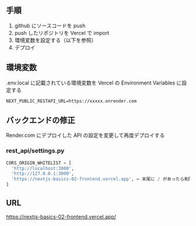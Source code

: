 ## 手順

1. github にソースコードを push
2. push したリポジトリを Vercel で import
3. 環境変数を設定する（以下を参照）
4. デプロイ

## 環境変数

.env.local に記載されている環境変数を Vercel の Environment Variables に設定する

```env
NEXT_PUBLIC_RESTAPI_URL=https://xxxxx.onrender.com
```

## バックエンドの修正

Render.com にデプロイした API の設定を変更して再度デプロイする

### rest_api/settings.py

```python
CORS_ORIGIN_WHITELIST = [
  'http://localhost:3000',
  'http://127.0.0.1:3000',
  'https://nextjs-basics-02-frontend.vercel.app', ← 末尾に / があったら削除しておく
]
```

## URL

https://nextjs-basics-02-frontend.vercel.app/